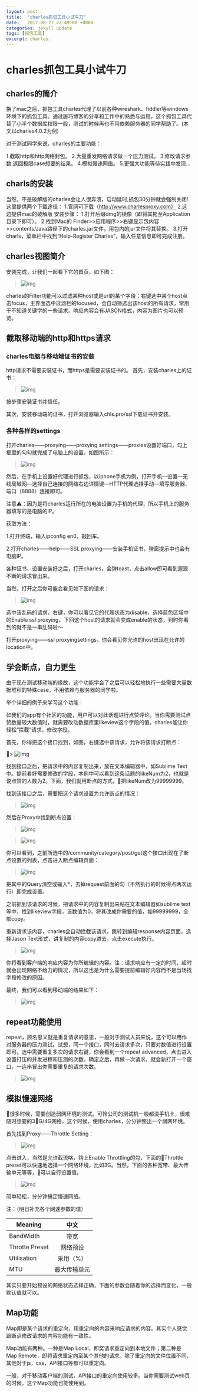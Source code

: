 ```yaml
---
layout: post
title:  "charles抓包工具小试牛刀"
date:   2017-08-27 22:49:00 +0800
categories: jekyll update
tags: [抓包工具]
excerpt: charles.
---
```

 
# charles抓包工具小试牛刀

## charles的简介

换了mac之后，抓包工具charles代理了以前各种wireshark、fiddler等windows环境下的抓包工具。通过唐巧博客的分享和工作中的熟悉与运用，这个抓包工具代替了小半个数据库权限一般，测试的时候再也不用依赖服务器的同学帮助了。(本文以charles4.0.2为例)

对于测试同学来说，charles的主要功能：

1.截取http和http网络封包。
2.大量重发网络请求做一个压力测试。
3.修改请求参数,返回极限case想要的结果。
4.模拟慢速网络。
5.更强大功能等待实践中发现...

## charls的安装
当然，不是破解版的charles会让人很奔溃，启动延时,抓包30分钟就会强制关闭!这里提供两个下载途径：
1.官网可下载（http://www.charlesproxy.com）
2.这边提供mac的破解版
安装步骤：
1.打开后缀dmg的镜像（即将其拖至Application目录下即可）。
2.找到Mac的
Finder>>应用程序>>右键显示包内容>>contents/Java路径下的charles.jar文件，用包内的jar文件将其替换。
3.打开charls，菜单栏中找到“Help-Register Charles”，输入任意信息即可完成注册。

## charles视图简介
安装完成，让我们一起看下它的首页，如下图：

> ![img](https://i.loli.net/2017/08/22/599c44f537383.jpeg
)

charles的Filter功能可以过滤某种host或是url的某个字段；右键选中某个host点击focus，主界面选中过滤栏的focused，会自动筛选出该host的所有请求，常用于不知道关键字的一些请求。响应内容会有JASON格式，内容为图片也可以预览。

## 截取移动端的http和https请求

### charles电脑与移动端证书的安装

http请求不需要安装证书，而https是需要安装证书的。
首先，安装charles上的证书：


> ![img](https://i.loli.net/2017/08/22/599c4a7fc8e05.jpeg)

按步骤安装证书并信任。

其次，安装移动端的证书，打开浏览器输入chls.pro/ssl下载证书并安装。

### 各种各样的settings

打开charles——proxying——proxying settings——proxies设置好端口，勾上框里的勾勾就完成了电脑上的设置，如图所示：

> ![img](https://i.loli.net/2017/08/26/59a179f4583b8.jpeg)

然后，在手机上设置好代理进行抓包，以iphone手机为例，打开手机—设置—无线局域网—选择自己连接的网络右边详情键—HTTP代理选择手动—填写服务器、端口（8888）连接即可。

注意⚠️：因为是将charles运行所在的电脑设置为手机的代理，所以手机上的服务器填写的是电脑的IP。

获取方法：

1.打开终端，输入ipconfig en0，敲回车。

2.打开charles——help——SSL proxying——安装手机证书，弹窗提示中也会有电脑IP。

各种证书、设置安装好之后，打开charles，会弹toast，点击allow即可看到源源不断的请求冒出来。


当然，打开之后你可能会看见如下图的请求：

> ![img](https://i.loli.net/2017/08/26/59a1782617775.jpeg)

选中该乱码的请求，右键，你可以看见它的代理状态为disable，选择蓝色区域中的Enable ssl proxying，下回这个host的请求就会变成enable的状态，到时你看到的就不是一串乱码啦～

打开proxying——ssl proxyingsettings，你会看见你允许的host出现在允许的location中。

## 学会断点，自力更生

由于现在测试移动端的缘故，这个功能学会了之后可以轻松地执行一些需要大量数据堆积的特殊case，不用依赖与服务器的同学啦。

举个详细的例子来学习这个功能：

如我们的app有个社区的功能，用户可以对此话题进行点赞评论。当你需要测试点赞数量较大数值时，就需要改动数据库里likeview这个字段的值。charles能让你轻松“拦截”请求，修改字段。

首先，你得把这个接口找到，如图，右键选中该请求，允许将该请求打断点：

> ![img](https://i.loli.net/2017/09/02/59aab228c3f50.png)

找到接口之后，把请求中的内容复制出来，放在文本编辑器中，如Sublime Text中。提前看好需要修改的字段，本例中可以看到这条话题的likeNum为2，也就是说点赞的人数为2。下面，我们就用断点的方式，把likeNum改为99999999。

找到该接口之后，需要把这个请求设置为允许断点的情况：

> ![img](https://i.loli.net/2017/09/02/59aab0db392d1.png)

然后在Proxy中找到断点设置：
> ![img](https://i.loli.net/2017/09/02/59aab0f4e739c.png)

> ![img](https://i.loli.net/2017/09/02/59aab1204403b.png)

你可以看到，之前所选中的/community/category/post/get这个接口出现在了断点设置的列表，点击进入断点编辑页面：

> ![img](https://i.loli.net/2017/09/02/59aab150f239e.png)

把其中的Query清空或输入*，去掉request前面的勾（不然执行的时候得点两次运行）即完成设置。

之前抓到该请求的时候，把请求中的内容复制出来粘在文本编辑器如sublime text等中，找到likeview字段，该数值为0，将其改成你需要的值，如99999999，全部copy。

重新请求该内容，charles会自动拦截该请求，跳转到编辑response内容页面，选择Jason Text形式，讲复制的内容copy进去，点击execute执行。
> ![img](https://i.loli.net/2017/09/02/59aab17b2a206.png)

你将看到客户端的响应内容为你所编辑的内容。注：请求响应有一定的时间，超时就会出现网络不给力的情况，所以这也是为什么需要提前编辑好内容而不是当场找字段修改的原因。

最终，我们可以看到移动端的结果如下：

> ![img](https://i.loli.net/2017/09/03/59abfb5478f9d.png)

## repeat功能使用

repeat，顾名思义就是重复请求的意思，一般对于测试人员来说，这个可以用作对服务器的压力测试。试想，同一个接口，同时去请求多次，只要对数值进行设置即可。选中需要重复多次的请求右键，你会看到一个repeat advanced，点击进入设置打压的并发进程和压测的次数。确定之后，再做一次请求，就会新打开一个窗口，一连串冒出你需要重复的请求次数。

> ![img](https://i.loli.net/2017/09/03/59abfb5478f9d.png)

## 模拟慢速网络

很多时候，需要创造弱网环境的测试。可怜公司的测试机一般都没手机卡，很难随时想要的3G/4G网络，这个时候，使用charles，分分钟整出一个弱网环境。

首先找到Proxy——Throttle Setting：

> ![img](https://i.loli.net/2017/09/05/59ae8e8acc393.png)

点击进入，当然是允许截流咯，钩上Enable Throttling的勾，下面的Throttle preset可以快速地选择一个网络环境，比如3G。当然，下面的各种宽带、最大传输单元等等，可以自行设置值。

> ![img](https://i.loli.net/2017/09/05/59ae8ea44a3ca.png)

简单轻松，分分钟搞定慢速网络。

注：（明日补充各个网速参数的值）
 
|  Meaning       | 中文           |
| -------------- |:-------------:|
| BandWidth      | 带宽           |
| Throtte Preset | 网络预设       |
| Utilisation    | 采用（%）      |
| MTU            | 最大传输单元    |

其实只要开始预设的网络状态选择正确，下面的参数会随着你的选择而变化，一般默认值就可以。

## Map功能

Map即是某个请求的重定向，用重定向的内容来响应请求的内容。其实个人感觉跟断点修改请求的内容功能有一致性。

Map功能有两种。一种是Map Local，即奖请求重定向到本地文件；第二种是Map Remote，即将请求重定向至某个其他的请求。除了重定向的文件位置不同，其他对于js，css，API接口等都可以重定向。

一般，对于移动客户端的测试，API接口的重定向使用较多。当你需要测试web页的时候，这个Map功能也能使用到。
